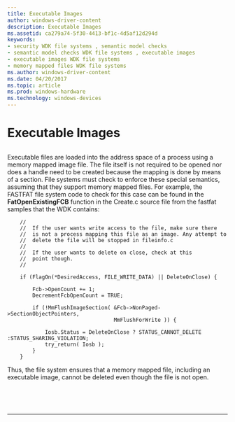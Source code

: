 ```yaml
---
title: Executable Images
author: windows-driver-content
description: Executable Images
ms.assetid: ca279a74-5f30-4413-bf1c-4d5af12d294d
keywords:
- security WDK file systems , semantic model checks
- semantic model checks WDK file systems , executable images
- executable images WDK file systems
- memory mapped files WDK file systems
ms.author: windows-driver-content
ms.date: 04/20/2017
ms.topic: article
ms.prod: windows-hardware
ms.technology: windows-devices
---
```


# Executable Images


## <span id="ddk_executable_images_if"></span><span id="DDK_EXECUTABLE_IMAGES_IF"></span>


Executable files are loaded into the address space of a process using a memory mapped image file. The file itself is not required to be opened nor does a handle need to be created because the mapping is done by means of a section. File systems must check to enforce these special semantics, assuming that they support memory mapped files. For example, the FASTFAT file system code to check for this case can be found in the **FatOpenExistingFCB** function in the Create.c source file from the fastfat samples that the WDK contains:

```
    //
    //  If the user wants write access to the file, make sure there
    //  is not a process mapping this file as an image. Any attempt to
    //  delete the file will be stopped in fileinfo.c
    //
    //  If the user wants to delete on close, check at this
    //  point though.
    //

    if (FlagOn(*DesiredAccess, FILE_WRITE_DATA) || DeleteOnClose) {

        Fcb->OpenCount += 1;
        DecrementFcbOpenCount = TRUE;

        if (!MmFlushImageSection( &Fcb->NonPaged->SectionObjectPointers,
                                  MmFlushForWrite )) {

            Iosb.Status = DeleteOnClose ? STATUS_CANNOT_DELETE :STATUS_SHARING_VIOLATION;
            try_return( Iosb );
        }
    }
```

Thus, the file system ensures that a memory mapped file, including an executable image, cannot be deleted even though the file is not open.

 

 


--------------------


